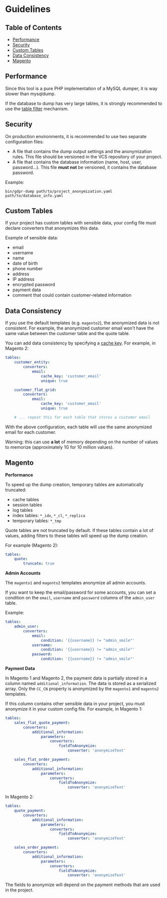 # Guidelines

## Table of Contents

- [Performance](#user-content-performance)
- [Security](#user-content-security)
- [Custom Tables](#user-content-custom-tables)
- [Data Consistency](#user-content-data-consistency)
- [Magento](#user-content-magento)

## Performance

Since this tool is a pure PHP implementation of a MySQL dumper, it is way slower than mysqldump.

If the database to dump has very large tables, it is strongly recommended to use the [table filter](docs/02-configuration.md#user-content-filtering-values) mechanism.

## Security

On production environments, it is recommended to use two separate configuration files:

- A file that contains the dump output settings and the anonymization rules.
  This file should be versioned in the VCS repository of your project.
- A file that contains the database information (name, host, user, password...).
  This file **must not** be versioned, it contains the database password.

Example:

```
bin/gdpr-dump path/to/project_anonymization.yaml path/to/database_info.yaml
```

## Custom Tables

If your project has custom tables with sensible data, your config file must declare converters that anonymizes this data.

Example of sensible data:

- email
- username
- name
- date of birth
- phone number
- address
- IP address
- encrypted password
- payment data
- comment that could contain customer-related information

## Data Consistency

If you use the default templates (e.g. `magento2`), the anonymized data is not consistent.
For example, the anonymized customer email won't have the same value between the customer table and the quote table.

You can add data consistency by specifying a [cache key](docs/02-configuration.md#user-content-sharing-converter-results).
For example, in Magento 2:

```yaml
tables:
    customer_entity:
        converters:
            email:
                cache_key: 'customer_email'
                unique: true

    customer_flat_grid:
        converters:
            email:
                cache_key: 'customer_email'
                unique: true

    # ... repeat this for each table that stores a customer email
```

With the above configuration, each table will use the same anonymized email for each customer.

Warning: this can use **a lot** of memory depending on the number of values to memorize (approximately 1G for 10 million values).

## Magento

**Performance**

To speed up the dump creation, temporary tables are automatically truncated:

- cache tables
- session tables
- log tables
- index tables: `*_idx`, `*_cl`, `*_replica`
- temporary tables: `*_tmp`

Quote tables are not truncated by default.
If these tables contain a lot of values, adding filters to these tables will speed up the dump creation.

For example (Magento 2):

```yaml
tables:
    quote:
        truncate: true
```

**Admin Accounts**

The `magento1` and `magento2` templates anonymize all admin accounts.

If you want to keep the email/password for some accounts, you can set a condition on the `email`, `username` and `password` columns of the `admin_user` table.

Example:

```yaml
tables:
    admin_user:
        converters:
            email:
                condition: '{{username}} != "admin_smile"'
            username:
                condition: '{{username}} != "admin_smile"'
            password:
                condition: '{{username}} != "admin_smile"'
```

**Payment Data**

In Magento 1 and Magento 2, the payment data is partially stored in a column named `additional_information`.
The data is stored as a serialized array.
Only the `CC_CN` property is anonymized by the `magento1` and `magento2` templates.

If this column contains other sensible data in your project, you must anonymize it in your custom config file.
For example, in Magento 1:

```yaml
tables:
    sales_flat_quote_payment:
        converters:
            additional_information:
                parameters:
                    converters:
                        fieldToAnonymize:
                            converter: 'anonymizeText'

    sales_flat_order_payment:
        converters:
            additional_information:
                parameters:
                    converters:
                        fieldToAnonymize:
                            converter: 'anonymizeText'
```

In Magento 2:

```yaml
tables:
    quote_payment:
        converters:
            additional_information:
                parameters:
                    converters:
                        fieldToAnonymize:
                            converter: 'anonymizeText'

    sales_order_payment:
        converters:
            additional_information:
                parameters:
                    converters:
                        fieldToAnonymize:
                            converter: 'anonymizeText'
```

The fields to anonymize will depend on the payment methods that are used in the project.
